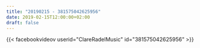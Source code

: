 ```yaml
---
title: "20190215 - 381575042625956"
date: 2019-02-15T12:00:00+02:00
draft: false
---
```


{{< facebookvideov userid="ClareRadelMusic" id="381575042625956" >}}